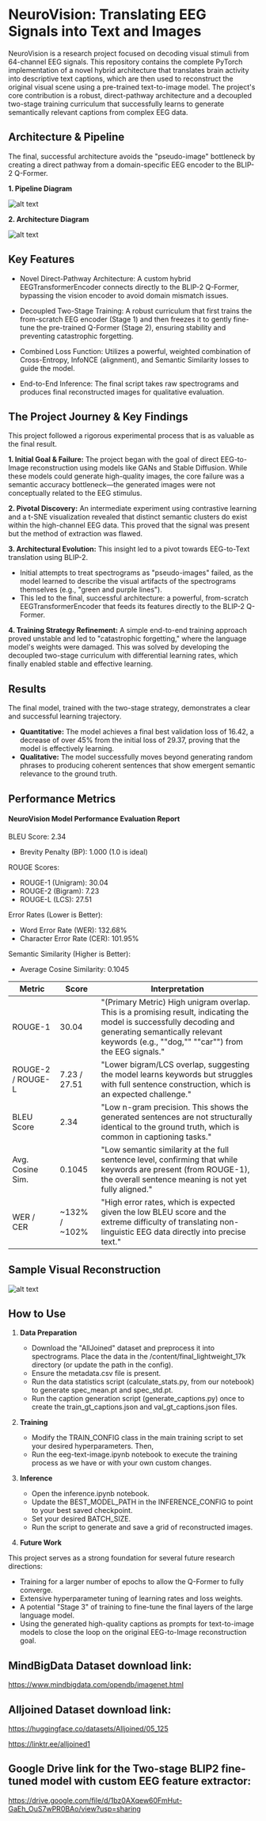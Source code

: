 # **NeuroVision: Translating EEG Signals into Text and Images**
NeuroVision is a research project focused on decoding visual stimuli from 64-channel EEG signals. This repository contains the complete PyTorch implementation of a novel hybrid architecture that translates brain activity into descriptive text captions, which are then used to reconstruct the original visual scene using a pre-trained text-to-image model.
The project's core contribution is a robust, direct-pathway architecture and a decoupled two-stage training curriculum that successfully learns to generate semantically relevant captions from complex EEG data.

## **Architecture & Pipeline**
The final, successful architecture avoids the "pseudo-image" bottleneck by creating a direct pathway from a domain-specific EEG encoder to the BLIP-2 Q-Former.

**1. Pipeline Diagram**

![alt text](<reports/NeuroVision Pipeline.jpg>)


**2. Architecture Diagram**

![alt text](<reports/NeuroVision-Final Year Project Research Paper.jpg>)

## **Key Features**
* Novel Direct-Pathway Architecture: A custom hybrid EEGTransformerEncoder connects directly to the BLIP-2 Q-Former, bypassing the vision encoder to avoid domain mismatch issues.

* Decoupled Two-Stage Training: A robust curriculum that first trains the from-scratch EEG encoder (Stage 1) and then freezes it to gently fine-tune the pre-trained Q-Former (Stage 2), ensuring stability and preventing catastrophic forgetting.

* Combined Loss Function: Utilizes a powerful, weighted combination of Cross-Entropy, InfoNCE (alignment), and Semantic Similarity losses to guide the model.

* End-to-End Inference: The final script takes raw spectrograms and produces final reconstructed images for qualitative evaluation.

## **The Project Journey & Key Findings**
This project followed a rigorous experimental process that is as valuable as the final result.

**1. Initial Goal & Failure:** 
The project began with the goal of direct EEG-to-Image reconstruction using models like GANs and Stable Diffusion. While these models could generate high-quality images, the core failure was a semantic accuracy bottleneck—the generated images were not conceptually related to the EEG stimulus.

**2. Pivotal Discovery:** 
An intermediate experiment using contrastive learning and a t-SNE visualization revealed that distinct semantic clusters do exist within the high-channel EEG data. This proved that the signal was present but the method of extraction was flawed.

**3. Architectural Evolution:** 
This insight led to a pivot towards EEG-to-Text translation using BLIP-2.
  * Initial attempts to treat spectrograms as "pseudo-images" failed, as the model learned to describe the visual artifacts of the spectrograms themselves (e.g., "green and purple lines").
  * This led to the final, successful architecture: a powerful, from-scratch EEGTransformerEncoder that feeds its features directly to the BLIP-2 Q-Former.

**4. Training Strategy Refinement:** 
A simple end-to-end training approach proved unstable and led to "catastrophic forgetting," where the language model's weights were damaged. This was solved by developing the decoupled two-stage curriculum with differential learning rates, which finally enabled stable and effective learning.

## **Results**
The final model, trained with the two-stage strategy, demonstrates a clear and successful learning trajectory.
  * **Quantitative:** The model achieves a final best validation loss of 16.42, a decrease of over 45% from the initial loss of 29.37, proving that the model is effectively learning.
  * **Qualitative:** The model successfully moves beyond generating random phrases to producing coherent sentences that show emergent semantic relevance to the ground truth.

## **Performance Metrics**
#### NeuroVision Model Performance Evaluation Report

BLEU Score: 2.34
  - Brevity Penalty (BP): 1.000 (1.0 is ideal)

ROUGE Scores:
  - ROUGE-1 (Unigram): 30.04
  - ROUGE-2 (Bigram):  7.23
  - ROUGE-L (LCS):     27.51

Error Rates (Lower is Better):
  - Word Error Rate (WER): 132.68%
  - Character Error Rate (CER): 101.95%

Semantic Similarity (Higher is Better):
  - Average Cosine Similarity: 0.1045


| Metric | Score | Interpretation |
|----------------------|-------------|-------------------------------------------------------------------|
| ROUGE-1 | 30.04 | "(Primary Metric) High unigram overlap. This is a promising result, indicating the model is successfully decoding and generating semantically relevant keywords (e.g., ""dog,"" ""car"") from the EEG signals." |
ROUGE-2 / ROUGE-L | 7.23 / 27.51 | "Lower bigram/LCS overlap, suggesting the model learns keywords but struggles with full sentence construction, which is an expected challenge." |
| BLEU Score | 2.34 | "Low n-gram precision. This shows the generated sentences are not structurally identical to the ground truth, which is common in captioning tasks." |
| Avg. Cosine Sim. | 0.1045 | "Low semantic similarity at the full sentence level, confirming that while keywords are present (from ROUGE-1), the overall sentence meaning is not yet fully aligned." |
| WER / CER | ~132% / ~102% | "High error rates, which is expected given the low BLEU score and the extreme difficulty of translating non-linguistic EEG data directly into precise text." |


## **Sample Visual Reconstruction**
![alt text](<reports/Final Recdonstructions.png>)

## **How to Use**
1. **Data Preparation**
    * Download the "AllJoined" dataset and preprocess it into spectrograms. Place the data in the /content/final_lightweight_17k directory (or update the path in the config).
    * Ensure the metadata.csv file is present.
    * Run the data statistics script (calculate_stats.py, from our notebook) to generate spec_mean.pt and spec_std.pt.
    * Run the caption generation script (generate_captions.py) once to create the train_gt_captions.json and val_gt_captions.json files.
    
2. **Training**
    * Modify the TRAIN_CONFIG class in the main training script to set your desired hyperparameters. Then,
    * Run the eeg-text-image.ipynb notebook to execute the training process as we have or with your own custom changes.
  
3. **Inference**
    * Open the inference.ipynb notebook.
    * Update the BEST_MODEL_PATH in the INFERENCE_CONFIG to point to your best saved checkpoint.
    * Set your desired BATCH_SIZE.
    * Run the script to generate and save a grid of reconstructed images.

4. **Future Work**

  This project serves as a strong foundation for several future research directions:
  * Training for a larger number of epochs to allow the Q-Former to fully converge.
  * Extensive hyperparameter tuning of learning rates and loss weights.
  * A potential "Stage 3" of training to fine-tune the final layers of the large language model.
  * Using the generated high-quality captions as prompts for text-to-image models to close the loop on the original EEG-to-Image reconstruction goal.


## MindBigData Dataset download link:
https://www.mindbigdata.com/opendb/imagenet.html

## Alljoined Dataset download link:
https://huggingface.co/datasets/Alljoined/05_125

https://linktr.ee/alljoined1

## Google Drive link for the Two-stage BLIP2 fine-tuned model with custom EEG feature extractor:
https://drive.google.com/file/d/1bz0AXqew60FmHut-GaEh_OuS7wPR0BAo/view?usp=sharing


